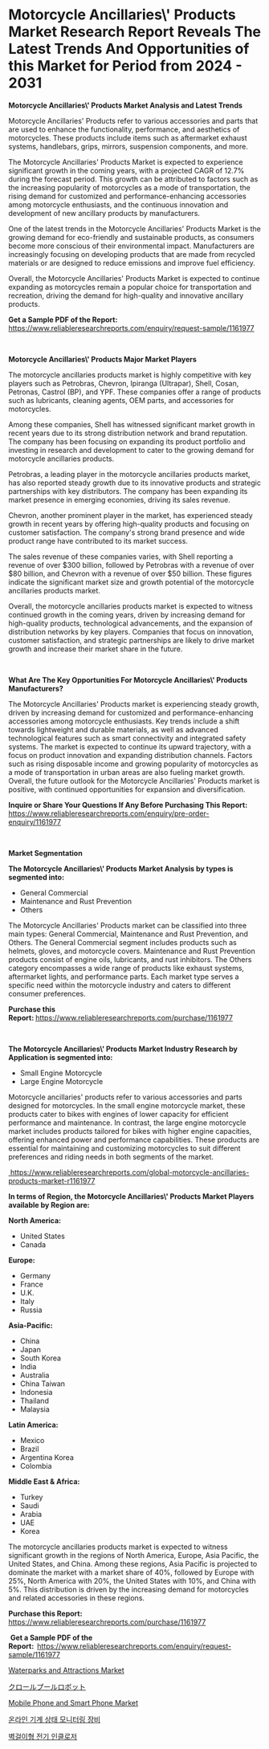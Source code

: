 <p><h1>Motorcycle Ancillaries\' Products Market Research Report Reveals The Latest Trends And Opportunities of this Market for Period from 2024 - 2031</h1></p><p><strong>Motorcycle Ancillaries\' Products Market Analysis and Latest Trends</strong></p>
<p><p>Motorcycle Ancillaries' Products refer to various accessories and parts that are used to enhance the functionality, performance, and aesthetics of motorcycles. These products include items such as aftermarket exhaust systems, handlebars, grips, mirrors, suspension components, and more. </p><p>The Motorcycle Ancillaries' Products Market is expected to experience significant growth in the coming years, with a projected CAGR of 12.7% during the forecast period. This growth can be attributed to factors such as the increasing popularity of motorcycles as a mode of transportation, the rising demand for customized and performance-enhancing accessories among motorcycle enthusiasts, and the continuous innovation and development of new ancillary products by manufacturers.</p><p>One of the latest trends in the Motorcycle Ancillaries' Products Market is the growing demand for eco-friendly and sustainable products, as consumers become more conscious of their environmental impact. Manufacturers are increasingly focusing on developing products that are made from recycled materials or are designed to reduce emissions and improve fuel efficiency.</p><p>Overall, the Motorcycle Ancillaries' Products Market is expected to continue expanding as motorcycles remain a popular choice for transportation and recreation, driving the demand for high-quality and innovative ancillary products.</p></p>
<p><strong>Get a Sample PDF of the Report:&nbsp;</strong> <a href="https://www.reliableresearchreports.com/enquiry/request-sample/1161977">https://www.reliableresearchreports.com/enquiry/request-sample/1161977</a></p>
<p>&nbsp;</p>
<p><strong>Motorcycle Ancillaries\' Products Major Market Players</strong></p>
<p><p>The motorcycle ancillaries products market is highly competitive with key players such as Petrobras, Chevron, Ipiranga (Ultrapar), Shell, Cosan, Petronas, Castrol (BP), and YPF. These companies offer a range of products such as lubricants, cleaning agents, OEM parts, and accessories for motorcycles.</p><p>Among these companies, Shell has witnessed significant market growth in recent years due to its strong distribution network and brand reputation. The company has been focusing on expanding its product portfolio and investing in research and development to cater to the growing demand for motorcycle ancillaries products.</p><p>Petrobras, a leading player in the motorcycle ancillaries products market, has also reported steady growth due to its innovative products and strategic partnerships with key distributors. The company has been expanding its market presence in emerging economies, driving its sales revenue.</p><p>Chevron, another prominent player in the market, has experienced steady growth in recent years by offering high-quality products and focusing on customer satisfaction. The company's strong brand presence and wide product range have contributed to its market success.</p><p>The sales revenue of these companies varies, with Shell reporting a revenue of over $300 billion, followed by Petrobras with a revenue of over $80 billion, and Chevron with a revenue of over $50 billion. These figures indicate the significant market size and growth potential of the motorcycle ancillaries products market.</p><p>Overall, the motorcycle ancillaries products market is expected to witness continued growth in the coming years, driven by increasing demand for high-quality products, technological advancements, and the expansion of distribution networks by key players. Companies that focus on innovation, customer satisfaction, and strategic partnerships are likely to drive market growth and increase their market share in the future.</p></p>
<p>&nbsp;</p>
<p><strong>What Are The Key Opportunities For Motorcycle Ancillaries\' Products Manufacturers?</strong></p>
<p><p>The Motorcycle Ancillaries' Products market is experiencing steady growth, driven by increasing demand for customized and performance-enhancing accessories among motorcycle enthusiasts. Key trends include a shift towards lightweight and durable materials, as well as advanced technological features such as smart connectivity and integrated safety systems. The market is expected to continue its upward trajectory, with a focus on product innovation and expanding distribution channels. Factors such as rising disposable income and growing popularity of motorcycles as a mode of transportation in urban areas are also fueling market growth. Overall, the future outlook for the Motorcycle Ancillaries' Products market is positive, with continued opportunities for expansion and diversification.</p></p>
<p><strong>Inquire or Share Your Questions If Any Before Purchasing This Report:</strong> <a href="https://www.reliableresearchreports.com/enquiry/pre-order-enquiry/1161977">https://www.reliableresearchreports.com/enquiry/pre-order-enquiry/1161977</a></p>
<p>&nbsp;</p>
<p><strong>Market Segmentation</strong></p>
<p><strong>The Motorcycle Ancillaries\' Products Market Analysis by types is segmented into:</strong></p>
<p><ul><li>General Commercial</li><li>Maintenance and Rust Prevention</li><li>Others</li></ul></p>
<p><p>The Motorcycle Ancillaries' Products market can be classified into three main types: General Commercial, Maintenance and Rust Prevention, and Others. The General Commercial segment includes products such as helmets, gloves, and motorcycle covers. Maintenance and Rust Prevention products consist of engine oils, lubricants, and rust inhibitors. The Others category encompasses a wide range of products like exhaust systems, aftermarket lights, and performance parts. Each market type serves a specific need within the motorcycle industry and caters to different consumer preferences.</p></p>
<p><strong>Purchase this Report:&nbsp;</strong><a href="https://www.reliableresearchreports.com/purchase/1161977">https://www.reliableresearchreports.com/purchase/1161977</a></p>
<p>&nbsp;</p>
<p><strong>The Motorcycle Ancillaries\' Products Market Industry Research by Application is segmented into:</strong></p>
<p><ul><li>Small Engine Motorcycle</li><li>Large Engine Motorcycle</li></ul></p>
<p><p>Motorcycle ancillaries' products refer to various accessories and parts designed for motorcycles. In the small engine motorcycle market, these products cater to bikes with engines of lower capacity for efficient performance and maintenance. In contrast, the large engine motorcycle market includes products tailored for bikes with higher engine capacities, offering enhanced power and performance capabilities. These products are essential for maintaining and customizing motorcycles to suit different preferences and riding needs in both segments of the market.</p></p>
<p><a href="https://www.reliableresearchreports.com/global-motorcycle-ancillaries-products-market-r1161977">&nbsp;https://www.reliableresearchreports.com/global-motorcycle-ancillaries-products-market-r1161977</a></p>
<p><strong>In terms of Region, the Motorcycle Ancillaries\' Products Market Players available by Region are:</strong></p>
<p>
    <p> <strong> North America: </strong>
        <ul>
            <li>United States</li>
            <li>Canada</li>
        </ul>
        </p> 
    <p> <strong> Europe: </strong>
        <ul>
            <li>Germany</li>
            <li>France</li>
            <li>U.K.</li>
            <li>Italy</li>
            <li>Russia</li>
        </ul>
        </p> 
    <p> <strong> Asia-Pacific: </strong>
        <ul>
            <li>China</li>
            <li>Japan</li>
            <li>South Korea</li>
            <li>India</li>
            <li>Australia</li>
            <li>China Taiwan</li>
            <li>Indonesia</li>
            <li>Thailand</li>
            <li>Malaysia</li>
        </ul>
        </p> 
    <p> <strong> Latin America: </strong>
        <ul>
            <li>Mexico</li>
            <li>Brazil</li>
            <li>Argentina Korea</li>
            <li>Colombia</li>
        </ul>
        </p> 
    <p> <strong> Middle East & Africa: </strong>
        <ul>
            <li>Turkey</li>
            <li>Saudi</li>
            <li>Arabia</li>
            <li>UAE</li>
            <li>Korea</li>
        </ul>
    </p>
    </p>
<p><p>The motorcycle ancillaries products market is expected to witness significant growth in the regions of North America, Europe, Asia Pacific, the United States, and China. Among these regions, Asia Pacific is projected to dominate the market with a market share of 40%, followed by Europe with 25%, North America with 20%, the United States with 10%, and China with 5%. This distribution is driven by the increasing demand for motorcycles and related accessories in these regions.</p></p>
<p><strong>Purchase this Report: </strong><a href="https://www.reliableresearchreports.com/purchase/1161977">https://www.reliableresearchreports.com/purchase/1161977</a></p>
<p>&nbsp;<strong>Get a Sample PDF of the Report:&nbsp;&nbsp;</strong><a href="https://www.reliableresearchreports.com/enquiry/request-sample/1161977">https://www.reliableresearchreports.com/enquiry/request-sample/1161977</a></p>
<p><strong></strong></p>
<p><p><a href="https://github.com/EveKerluke2023/Market-Research-Report-List-1/blob/main/waterparks-and-attractions-market.md">Waterparks and Attractions Market</a></p><p><a href="https://github.com/AdellaPrice2023/Market-Research-Report-List-1/blob/main/628324197939.md">クロールプールロボット</a></p><p><a href="https://issuu.com/reportprime-2/docs/mobile-phone-and-smart-phone-market-size-2030.pptx">Mobile Phone and Smart Phone Market</a></p><p><a href="https://github.com/milikokao84/Market-Research-Report-List-1/blob/main/909226889438.md">온라인 기계 상태 모니터링 장비</a></p><p><a href="https://github.com/airdrophoteveryday/Market-Research-Report-List-1/blob/main/892633689437.md">벽걸이형 전기 인클로저</a></p></p>